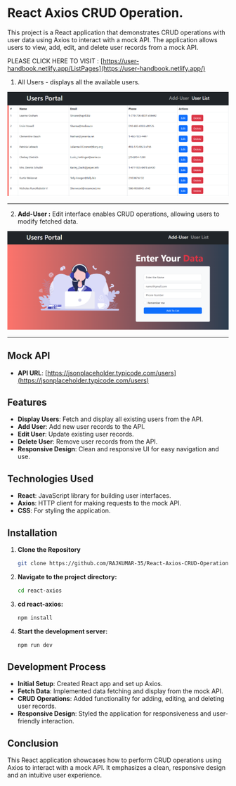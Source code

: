 # React Axios CRUD Operation.

This project is a React application that demonstrates CRUD operations with user data using Axios to interact with a mock API. The application allows users to view, add, edit, and delete user records from a mock API.

PLEASE CLICK HERE TO VISIT : [https://user-handbook.netlify.app/ListPages](https://user-handbook.netlify.app/)

1. All Users - displays all the available users.
   
![UI preview](public/mock/all_users.png)

---

2. **Add-User :** Edit interface enables CRUD operations, allowing users to modify fetched data.
   
![UI preview](public/mock/add_user.png)

---


## Mock API

- **API URL**: [https://jsonplaceholder.typicode.com/users](https://jsonplaceholder.typicode.com/users)

  
## Features

- **Display Users**: Fetch and display all existing users from the API.
- **Add User**: Add new user records to the API.
- **Edit User**: Update existing user records.
- **Delete User**: Remove user records from the API.
- **Responsive Design**: Clean and responsive UI for easy navigation and use.

## Technologies Used

- **React**: JavaScript library for building user interfaces.
- **Axios**: HTTP client for making requests to the mock API.
- **CSS**: For styling the application.

## Installation

1. **Clone the Repository**
   ```bash
   git clone https://github.com/RAJKUMAR-35/React-Axios-CRUD-Operation

2. **Navigate to the project directory:**
   ```bash
   cd react-axios

3. **cd react-axios:**
   ```bash
   npm install

4. **Start the development server:**
   ```bash
   npm run dev
   
## Development Process

- **Initial Setup**: Created React app and set up Axios.
- **Fetch Data**: Implemented data fetching and display from the mock API.
- **CRUD Operations**: Added functionality for adding, editing, and deleting user records.
- **Responsive Design**: Styled the application for responsiveness and user-friendly interaction.

## Conclusion

This React application showcases how to perform CRUD operations using Axios to interact with a mock API. It emphasizes a clean, responsive design and an intuitive user experience.



